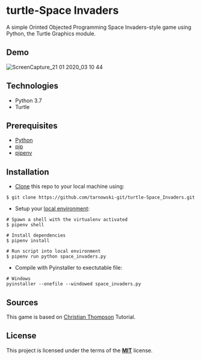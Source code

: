 # turtle-Space Invaders

A simple Orinted Objected Programming Space Invaders-style game using Python, the Turtle Graphics module.

## Demo

![ScreenCapture_21 01 2020_03 10 44](https://user-images.githubusercontent.com/34337622/72769862-7d683480-3bfc-11ea-894f-03552e2fe301.gif)

## Technologies

-   Python 3.7
-   Turtle

## Prerequisites

-   [Python](https://www.python.org/downloads/)
-   [pip](https://pip.pypa.io/en/stable/installing/)
-   [pipenv](https://pipenv.readthedocs.io/en/latest/install/#make-sure-you-ve-got-python-pip)

## Installation

-   [Clone](https://help.github.com/en/github/creating-cloning-and-archiving-repositories/cloning-a-repository) this repo to your local machine using:

```
$ git clone https://github.com/tarnowski-git/turtle-Space_Invaders.git
```

-   Setup your [local environment](https://thoughtbot.com/blog/how-to-manage-your-python-projects-with-pipenv):

```
# Spawn a shell with the virtualenv activated
$ pipenv shell

# Install dependencies
$ pipenv install

# Run script into local environment
$ pipenv run python space_invaders.py
```

-   Compile with Pyinstaller to exectutable file:

```
# Windows
pyinstaller --onefile --windowed space_invaders.py
```

## Sources

This game is based on [Christian Thompson](https://www.youtube.com/playlist?list=PLlEgNdBJEO-lqvqL5nNNZC6KoRdSrhQwK) Tutorial.

## License

This project is licensed under the terms of the [**MIT**](https://github.com/tarnowski-git/turtle-Space_Invaders/blob/master/LICENSE) license.
